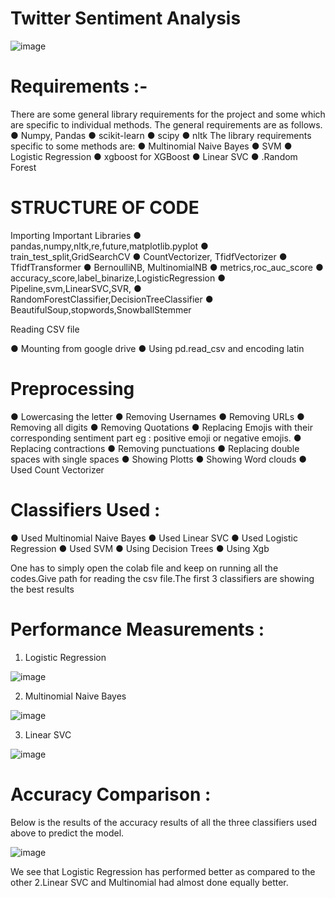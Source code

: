 # Twitter Sentiment Analysis
![image](https://user-images.githubusercontent.com/66860602/118408235-501d8080-b6a2-11eb-844a-ab9c9071eceb.png)

# Requirements :- 
There are some general library requirements for the project and some which are specific to
individual methods. The general requirements are as follows.
● Numpy, Pandas
● scikit-learn
● scipy
● nltk
The library requirements specific to some methods are:
● Multinomial Naive Bayes
● SVM
● Logistic Regression
● xgboost for XGBoost
● Linear SVC
● .Random Forest

# STRUCTURE OF CODE

Importing Important Libraries
● pandas,numpy,nltk,re,future,matplotlib.pyplot
● train_test_split,GridSearchCV
● CountVectorizer, TfidfVectorizer
● TfidfTransformer
● BernoulliNB, MultinomialNB
● metrics,roc_auc_score
● accuracy_score,label_binarize,LogisticRegression
● Pipeline,svm,LinearSVC,SVR,
● RandomForestClassifier,DecisionTreeClassifier
● BeautifulSoup,stopwords,SnowballStemmer

Reading CSV file

● Mounting from google drive
● Using pd.read_csv and encoding latin

# Preprocessing

● Lowercasing the letter
● Removing Usernames
● Removing URLs
● Removing all digits
● Removing Quotations
● Replacing Emojis with their corresponding sentiment part eg : positive emoji or negative emojis.
● Replacing contractions
● Removing punctuations
● Replacing double spaces with single spaces
● Showing Plotts
● Showing Word clouds
● Used Count Vectorizer

# Classifiers Used :

● Used Multinomial Naive Bayes
● Used Linear SVC
● Used Logistic Regression
● Used SVM
● Using Decision Trees
● Using Xgb

One has to simply open the colab file and keep on running all the codes.Give path for
reading the csv file.The first 3 classifiers are showing the best results

# Performance Measurements :

1. Logistic Regression

![image](https://user-images.githubusercontent.com/66860602/118408673-367d3880-b6a4-11eb-81e2-72cb05e79a24.png)

2. Multinomial Naive Bayes

![image](https://user-images.githubusercontent.com/66860602/118408684-439a2780-b6a4-11eb-8b2f-ab88c41af2b5.png)

3. Linear SVC

![image](https://user-images.githubusercontent.com/66860602/118408705-51e84380-b6a4-11eb-92c1-b2dec3f2338d.png)

# Accuracy Comparison :

Below is the results of the accuracy results of all the three classifiers used above to predict the model.

![image](https://user-images.githubusercontent.com/66860602/118408751-7fcd8800-b6a4-11eb-9055-739d9f9f098c.png)

We see that Logistic Regression has performed better as compared to the other 2.Linear SVC and
Multinomial had almost done equally better.
